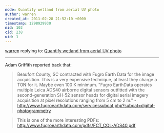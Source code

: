 ```yaml
---
node: Quantify wetland from aerial UV photo
author: warren
created_at: 2011-02-28 21:52:10 +0000
timestamp: 1298929930
nid: 102
cid: 238
uid: 1
---
```




[warren](../profile/warren) replying to: [Quantify wetland from aerial UV photo](../notes/cesarharada/2-24-2011/quantify-wetland-aerial-uv-photo)

----
Adam Griffith reported back that: 

>Beaufort County, SC contracted with Fugro Earth Data for the image acquisition. This is a very expensive technique, at least they charge a TON for it.  Maybe even 100 K minimum.
>"Fugro EarthData operates multiple Leica ADS40 airborne digital sensors outfitted with the second-generation SH-52 sensor heads for digital aerial imagery acquisition at pixel resolutions ranging from 5 cm to 2 m." - http://www.fugroearthdata.com/servicessubcat.php?subcat=digital-photogrammetry

>This is one of the more interesting PDFs: http://www.fugroearthdata.com/pdfs/FCT_COL-ADS40.pdf
